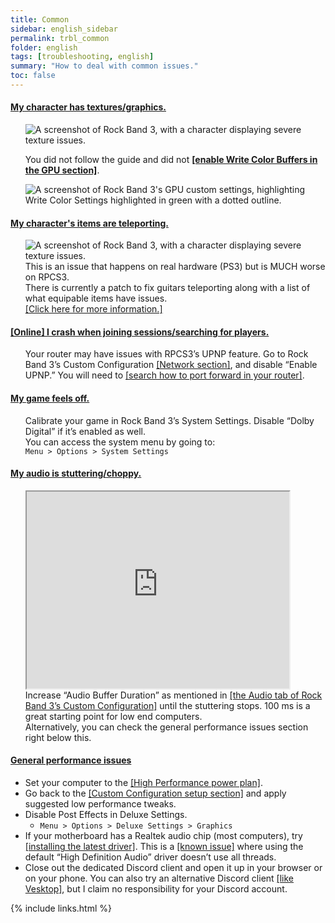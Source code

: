 ```yaml
---
title: Common
sidebar: english_sidebar
permalink: trbl_common
folder: english
tags: [troubleshooting, english]
summary: "How to deal with common issues."
toc: false
---
```


<div class="panel-group" id="accordion">
                    <div class="panel panel-default">
                        <div class="panel-heading">
                            <h4 class="panel-title">
                                <a class="noCrossRef accordion-toggle" data-toggle="collapse" data-parent="#accordion" href="#bugged-textures">My character has textures/graphics.</a>
                            </h4>
                        </div>
                        <div id="bugged-textures" class="panel-collapse collapse noCrossRef">
                            <div class="panel-body">
<ul><p><img src="https://carlmylo.github.io/docu-rpcs3/images/trbl/common/wcb.png" alt="A screenshot of Rock Band 3, with a character displaying severe texture issues." title="Graphical issues"></p>
<p>You did not follow the guide and did not <a href="https://carlmylo.github.io/docu-rpcs3/custom_config#custom-configuration" target="_blank"><strong>[enable Write Color Buffers in the GPU section]</strong></a>.</p>
<p><img src="https://carlmylo.github.io/docu-rpcs3/images/trbl/common/wcbon.png" alt="A screenshot of Rock Band 3's GPU custom settings, highlighting Write Color Settings highlighted in green with a dotted outline." title="GPU"></p></ul>
                            </div>
                        </div>
                    </div>
                    <!-- /.panel -->
                    <div class="panel panel-default">
                        <div class="panel-heading">
                            <h4 class="panel-title">
                                <a class="noCrossRef accordion-toggle" data-toggle="collapse" data-parent="#accordion" href="#flying-instruments">My character's items are teleporting.</a>
                            </h4>
                        </div>
                        <div id="flying-instruments" class="panel-collapse collapse">
                            <div class="panel-body">
<ul><p><img src="https://carlmylo.github.io/docu-rpcs3/images/trbl/common/flyinst.png" alt="A screenshot of Rock Band 3, with a character displaying severe texture issues."><br>
This is an issue that happens on real hardware (PS3) but is MUCH worse on RPCS3.<br>
There is currently a patch to fix guitars teleporting along with a list of what equipable items have issues.<br>
<a href="https://carlmylo.github.io/docu-rpcs3/trbl_teleprob" target="_blank">[Click here for more information.]</a></p></ul>
                            </div>
                        </div>
                    </div>
                    <!-- /.panel -->
                    <div class="panel panel-default">
                        <div class="panel-heading">
                            <h4 class="panel-title">
                                <a class="noCrossRef accordion-toggle" data-toggle="collapse" data-parent="#accordion" href="#online-i-crash-when-joining-sessionssearching-for-players">[Online] I crash when joining sessions/searching for players.</a>
                            </h4>
                        </div>
                        <div id="online-i-crash-when-joining-sessionssearching-for-players" class="panel-collapse collapse">
                            <div class="panel-body">
<ul><p>Your router may have issues with RPCS3’s UPNP feature. Go to Rock Band 3’s Custom Configuration <a href="https://carlmylo.github.io/docu-rpcs3/custom_config_net" target="_blank">[Network section]</a>, and disable “Enable UPNP.” You will need to <a href="https://www.noip.com/support/knowledgebase/general-port-forwarding-guide" target="_blank">[search how to port forward in your router]</a>.</p></ul>
                            </div>
                        </div>
                    </div>
                    <!-- /.panel -->
                    <div class="panel panel-default">
                        <div class="panel-heading">
                            <h4 class="panel-title">
                                <a class="noCrossRef accordion-toggle" data-toggle="collapse" data-parent="#accordion" href="#my-game-feels-off">My game feels off.</a>
                            </h4>
                        </div>
                        <div id="my-game-feels-off" class="panel-collapse collapse">
                            <div class="panel-body">
<ul><p>Calibrate your game in Rock Band 3’s System Settings. Disable “Dolby Digital” if it’s enabled as well.<br>
You can access the system menu by going to:<br>
<code>Menu &gt; Options &gt; System Settings</code></p></ul>
                            </div>
                        </div>
                    </div>
                    <!-- /.panel -->
                    <div class="panel panel-default">
                        <div class="panel-heading">
                            <h4 class="panel-title">
                                <a class="noCrossRef accordion-toggle" data-toggle="collapse" data-parent="#accordion" href="#my-audio-is-stutteringchoppy">My audio is stuttering/choppy.</a>
                            </h4>
                        </div>
                        <div id="my-audio-is-stutteringchoppy" class="panel-collapse collapse">
                            <div class="panel-body">
<ul><p><iframe src="https://www.youtube.com/embed/UoCMEQbNThs" width="420" height="315">&#10;</iframe><br> 
Increase “Audio Buffer Duration” as mentioned in <a href="https://carlmylo.github.io/docu-rpcs3/custom_config#configuration" target="_blank">[the Audio tab of Rock Band 3’s Custom Configuration]</a> until the stuttering stops. 100 ms is a great starting point for low end computers.<br>
Alternatively, you can check the general performance issues section right below this.</p></ul>
                            </div></div></div>
                    <!-- /.panel -->
                    <div class="panel panel-default">
                        <div class="panel-heading">
                            <h4 class="panel-title">
                                <a class="noCrossRef accordion-toggle" data-toggle="collapse" data-parent="#accordion" href="#general-performance-issues">General performance issues</a>
                            </h4>
                        </div>
                        <div id="general-performance-issues" class="panel-collapse collapse">
                            <div class="panel-body">
<ul>
<li>Set your computer to the <a href="https://help.ableton.com/hc/en-us/articles/115000211304-Using-the-High-performance-power-plan-Windows-" target="_blank">[High Performance power plan]</a>.</li>
<li>Go back to the <a href="https://carlmylo.github.io/docu-rpcs3/custom_config" target="_blank">[Custom Configuration setup section]</a> and apply suggested low performance tweaks.</li>
<li>Disable Post Effects in Deluxe Settings.
<ul>
<li><code>Menu &gt; Options &gt; Deluxe Settings &gt; Graphics</code></li>
</ul>
</li>
<li>If your motherboard has a Realtek audio chip (most computers), try <a href="https://www.realtek.com/Download/List?cate_id=593&menu_id=298" target="_blank">[installing the latest driver]</a>. This is a <a href="https://github.com/RPCS3/rpcs3/issues/14648" target="_blank">[known issue]</a> where using the default “High Definition Audio” driver doesn’t use all threads.</li>
<li>Close out the dedicated Discord client and open it up in your browser or on your phone. You can also try an alternative Discord client <a href="https://github.com/Vencord/Vesktop" target="_blank">[like Vesktop]</a>, but I claim no responsibility for your Discord account.</li></ul>
                            </div>
                        </div>
                    </div>
                    <!-- /.panel -->
</div>
<!-- /.panel-group -->

{% include links.html %}